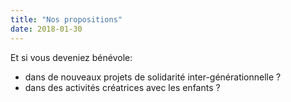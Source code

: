 ```yaml
---
title: "Nos propositions"
date: 2018-01-30
---
```


Et si vous deveniez bénévole:

- dans de nouveaux projets de solidarité inter-générationnelle ?
- dans des activités créatrices avec les enfants ?

